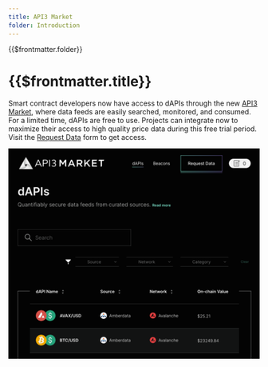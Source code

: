 ```yaml
---
title: API3 Market
folder: Introduction
---
```


<TitleSpan>{{$frontmatter.folder}}</TitleSpan>

# {{$frontmatter.title}}

Smart contract developers now have access to dAPIs through the new
[API3 Market](https://market.api3.org), where data feeds are easily searched,
monitored, and consumed. For a limited time, dAPIs are free to use. Projects can
integrate now to maximize their access to high quality price data during this
free trial period. Visit the
[Request Data](https://forms.monday.com/forms/embed/f44d0ed9dfd0154885f48fdb3b87a489?r=use1)
form to get access.

[![API3 Market](../assets/images/market-website.png)](https://market.api3.org)
